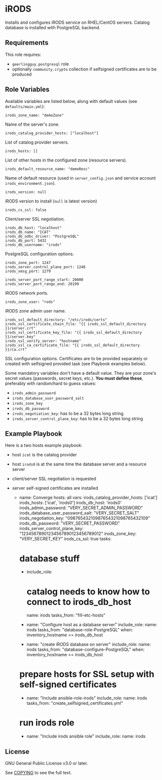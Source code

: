 iRODS
=========

Installs and configures iRODS service on RHEL/CentOS servers. Catalog database
is installed with PostgreSQL backend.

Requirements
------------

This role requires:
* `geerlingguy.postgresql` role
* optionally `community.crypto` collection if selfsigned certificates are to be
  produced

Role Variables
--------------

Available variables are listed below, along with default values (see `defaults/main.yml`):

    irods_zone_name: "demoZone"

Name of the server's zone.

    irods_catalog_provider_hosts: ["localhost"]

List of catalog provider servers.

    irods_hosts: []

List of other hosts in the configured zone (resource servers).

    irods_default_resource_name: "demoResc"

Name of default resource (used in `server_config.json` and service account `irods_environment.json`).

    irods_version: null

iRODS version to install (`null` is latest version)

    irods_cs_ssl: false

Client/server SSL negotiation.

    irods_db_host: "localhost"
    irods_db_name: "ICAT"
    irods_db_odbc_driver: "PostgreSQL"
    irods_db_port: 5432
    irods_db_username: "irods"

PostgreSQL configuration options.

    irods_zone_port: 1247
    irods_server_control_plane_port: 1248
    irods_xmsg_port: 1279

    irods_server_port_range_start: 20000
    irods_server_port_range_end: 20199

iRODS network ports.

    irods_zone_user: "rods"

iRODS zone admin user name.

    irods_ssl_default_directory: "/etc/irods/certs"
    irods_ssl_certificate_chain_file: "{{ irods_ssl_default_directory }}/server.crt"
    irods_ssl_certificate_key_file: "{{ irods_ssl_default_directory }}/server.key"
    irods_ssl_verify_server: "hostname"
    irods_ssl_ca_certificate_file: "{{ irods_ssl_default_directory }}/ca.crt"

SSL configuration options. Certificates are to be provided separately or created
with selfsigned provided task (see Playbook examples below).

Some mandatory variables don't have a default value. They are your zone's secret
values (passwords, secret keys, etc.). **You must define these**, preferably
with random/hard to guess values:

* `irods_admin_password`
* `irods_database_user_password_salt`
* `irods_zone_key`
* `irods_db_password`
* `irods_negotiation_key`: has to be a 32 bytes long string
* `irods_server_control_plane_key`: has to be a 32 bytes long string

Example Playbook
----------------

Here is a two hosts example playbook:
* host `icat` is the catalog provider
* host `irods0` is at the same time the database server and a resource server
* client/server SSL negotiation is requested
* server self-signed certificates are installed

    - name: Converge
      hosts: all
      vars:
        irods_catalog_provider_hosts: ['icat']
        irods_hosts: ['icat', 'irods0']
        irods_db_host: 'irods0'
        irods_admin_password: "VERY_SECRET_ADMIN_PASSWORD"
        irods_database_user_password_salt: "VERY_SECRET_SALT"
        irods_negotiation_key: "09876543210987654321098765432109"
        irods_db_password: "VERY_SECRET_PASSWORD"
        irods_server_control_plane_key: "12345678901234567890123456789012"
        irods_zone_key: "VERY_SECRET_KEY"
        irods_cs_ssl: true
      tasks:
        # database stuff
        - include_role:
            # catalog needs to know how to connect to irods_db_host
            name: irods
            tasks_from: "fill-etc-hosts"

        - name: "Configure host as a database server"
          include_role:
            name: irods
            tasks_from: "database-role-PostgreSQL"
          when: inventory_hostname == irods_db_host

        - name: "create iRODS database on server"
          include_role:
            name: irods
            tasks_from: "database-configure-PostgreSQL"
          when: inventory_hostname == irods_db_host

        # prepare hosts for SSL setup with self-signed certificates
        - name: "Include ansible-role-irods"
          include_role:
            name: irods
            tasks_from: "create_selfsigned_certificates.yml"

        # run irods role
        - name: "Include irods ansible role"
          include_role:
            name: irods


License
-------

GNU General Public License v3.0 or later.

See [COPYING](https://www.gnu.org/licenses/gpl-3.0.txt) to see the full text.
